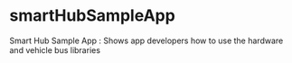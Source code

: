 # smartHubSampleApp
Smart Hub Sample App : Shows app developers how to use the hardware and vehicle bus libraries
